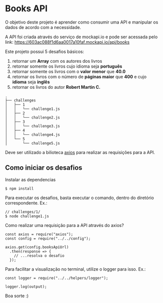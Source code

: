 # Books API

O objetivo deste projeto é aprender como consumir uma API e manipular os dados de acordo com a necessidade.

A API foi criada através do serviço de mockapi.io e pode ser acessada pelo link: https://603ac088f1d6aa0017a10faf.mockapi.io/api/books

Este projeto possui 5 desafios básicos:

1. retornar um **Array** com os autores dos livros
2. retornar somente os livros cujo idioma seja **português**
3. retornar somente os livros com o **valor** **menor** que **40.0**
4. retornar os livros com o número de **páginas maior** que **400** e cujo **idioma** seja **inglês**
5. retornar os livros do autor **Robert Martin C.**

```
.
├── challenges
│   ├── 1
│   │   └── challenge1.js
│   ├── 2
│   │   └── challenge2.js
│   ├── 3
│   │   └── challenge3.js
│   ├── 4
│   │   └── challenge4.js
│   └── 5
│       └── challenge5.js
```

Deve ser utilizado a bilioteca [axios](https://www.npmjs.com/package/axios) para realizar as requisições para a API.

## Como iniciar os desafios

Instalar as dependencias

```
$ npm install
```

Para executar os desafios, basta executar o comando, dentro do diretório correspondente. Ex.:

```
// challenges/1/
$ node challenge1.js
```

Como realizar uma requisição para a API através do axios?

```
const axios = require("axios");
const config = require("../../config");

axios.get(config.booksApiUrl)
  .then(response => {
    // ...resolva o desafio
  });
```

Para facilitar a visualização no terminal, utilize o logger para isso.
Ex.:

```
const logger = require("../../helpers/logger");

logger.log(output);
```

Boa sorte :)
